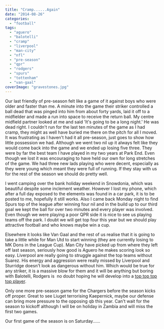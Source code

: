 ```yaml
---
title: "Cramp......Again"
date: "2014-08-26"
categories: 
  - "football"
tags: 
  - "aguero"
  - "balotelli"
  - "cramp"
  - "liverpool"
  - "man-city"
  - "nfl"
  - "pre-season"
  - "qpr"
  - "rodgers"
  - "spurs"
  - "tottenham"
  - "van-gaal"
coverImage: "gravestones.jpg"
---
```


Our last friendly of pre-season felt like a game of it against boys who were older and faster than me. A minute into the game their striker controlled a ball dead that was pinged into him from about forty yards, laid it off to a midfielder and made a run into space to receive the return ball. My centre midfield partner looked at me and said 'It's going to be a long night.' He was dead right. I couldn't run for the last ten minutes of the game as I had cramp, they might as well have buried me there on the pitch for all I moved. It was frustrating as I haven't had it all pre-season, just goes to show how little possession we had. Although we went two nil up it always felt like they would come back into the game and we ended up losing five three. They were by far the best team I have played in my two years at Park End. Even though we lost it was encouraging to have held our own for long stretches of the game. We had three new lads playing who were decent, especially as they were young which meant they were full of running. If they stay with us for the rest of the season we should do pretty well.

I went camping over the bank holiday weekend in Snowdonia, which was beautiful despite some inclement weather. However I lost my phone, which after a full day exposed to the elements was found in a car park, it is to be posted to me, hopefully it still works. Also I came back Monday night to find Spurs top of the league after winning four nil and in the build up to our third goal we kept the ball for over two minutes and every player was involved. Even though we were playing a poor QPR side it is nice to see us playing teams off the park. I doubt we will get top four this year but we should play attractive football and who knows maybe win a cup.

Elsewhere it looks like Van Gaal and the rest of us realise that it is going to take a little while for Man Utd to start winning (they are currently losing to MK Dons in the League Cup). Man City have picked up from where they left off last season, seriously how good is Aguero he makes scoring look so easy. Liverpool are really going to struggle against the top teams without Suarez. His energy and aggression were really missed by Liverpool and Sturridge doesn't look as dangerous without him. Which would be true for any striker, it is a massive blow for them and it will be anything but boring with Balotelli, Rodgers is  no doubt hoping he will develop into a [top top top top player](https://www.youtube.com/watch?v=q4x0e2IAAgE).

Only one more pre-season game for the Chargers before the season kicks off proper. Great to see Liuget terrorising Kaepernick, maybe our defense can bring more pressure to the opposing qb this year. Can't wait for the season to kickoff although I will be on holiday in Zambia and will miss the first two games.

Our first game of the season is on Saturday......
